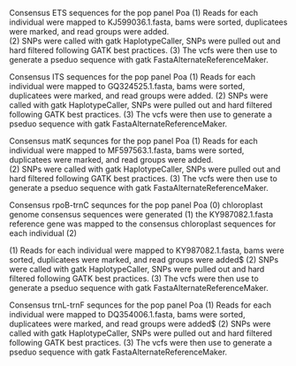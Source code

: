 Consensus ETS sequences for the pop panel Poa
(1) Reads for each individual were mapped to KJ599036.1.fasta, bams were sorted, duplicatees were marked, and read groups were added.  
(2) SNPs were called with gatk HaplotypeCaller, SNPs were pulled out and hard filtered following GATK best practices. 
(3) The vcfs were then use to generate a pseduo sequence with gatk FastaAlternateReferenceMaker.

Consensus ITS sequences for the pop panel Poa
(1) Reads for each individual were mapped to GQ324525.1.fasta, bams were sorted, duplicatees were marked, and read groups were added.
(2) SNPs were called with gatk HaplotypeCaller, SNPs were pulled out and hard filtered following GATK best practices. 
(3) The vcfs were then use to generate a pseduo sequence with gatk FastaAlternateReferenceMaker.

Consensus matK sequnces for the pop panel Poa
(1) Reads for each individual were mapped to MF597563.1.fasta, bams were sorted, duplicatees were marked, and read groups were added.  
(2) SNPs were called with gatk HaplotypeCaller, SNPs were pulled out and hard filtered following GATK best practices. 
(3) The vcfs were then use to generate a pseduo sequence with gatk FastaAlternateReferenceMaker.

Consensus rpoB-trnC sequnces for the pop panel Poa
(0) chloroplast genome consensus sequences were generated
(1) the KY987082.1.fasta reference gene was mapped to the consensus chloroplast sequences for each individual
(2) 


(1) Reads for each individual were mapped to KY987082.1.fasta, bams were sorted, duplicatees were marked, and read groups were added$
(2) SNPs were called with gatk HaplotypeCaller, SNPs were pulled out and hard filtered following GATK best practices.
(3) The vcfs were then use to generate a pseduo sequence with gatk FastaAlternateReferenceMaker.

Consensus trnL-trnF sequnces for the pop panel Poa
(1) Reads for each individual were mapped to DQ354006.1.fasta, bams were sorted, duplicatees were marked, and read groups were added$
(2) SNPs were called with gatk HaplotypeCaller, SNPs were pulled out and hard filtered following GATK best practices.
(3) The vcfs were then use to generate a pseduo sequence with gatk FastaAlternateReferenceMaker.
